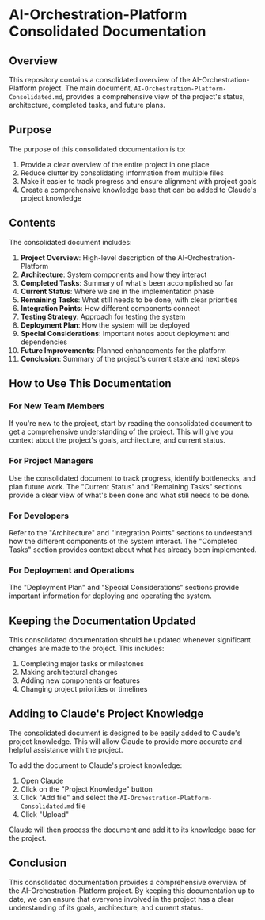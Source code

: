 # AI-Orchestration-Platform Consolidated Documentation

## Overview

This repository contains a consolidated overview of the AI-Orchestration-Platform project. The main document, `AI-Orchestration-Platform-Consolidated.md`, provides a comprehensive view of the project's status, architecture, completed tasks, and future plans.

## Purpose

The purpose of this consolidated documentation is to:

1. Provide a clear overview of the entire project in one place
2. Reduce clutter by consolidating information from multiple files
3. Make it easier to track progress and ensure alignment with project goals
4. Create a comprehensive knowledge base that can be added to Claude's project knowledge

## Contents

The consolidated document includes:

1. **Project Overview**: High-level description of the AI-Orchestration-Platform
2. **Architecture**: System components and how they interact
3. **Completed Tasks**: Summary of what's been accomplished so far
4. **Current Status**: Where we are in the implementation phase
5. **Remaining Tasks**: What still needs to be done, with clear priorities
6. **Integration Points**: How different components connect
7. **Testing Strategy**: Approach for testing the system
8. **Deployment Plan**: How the system will be deployed
9. **Special Considerations**: Important notes about deployment and dependencies
10. **Future Improvements**: Planned enhancements for the platform
11. **Conclusion**: Summary of the project's current state and next steps

## How to Use This Documentation

### For New Team Members

If you're new to the project, start by reading the consolidated document to get a comprehensive understanding of the project. This will give you context about the project's goals, architecture, and current status.

### For Project Managers

Use the consolidated document to track progress, identify bottlenecks, and plan future work. The "Current Status" and "Remaining Tasks" sections provide a clear view of what's been done and what still needs to be done.

### For Developers

Refer to the "Architecture" and "Integration Points" sections to understand how the different components of the system interact. The "Completed Tasks" section provides context about what has already been implemented.

### For Deployment and Operations

The "Deployment Plan" and "Special Considerations" sections provide important information for deploying and operating the system.

## Keeping the Documentation Updated

This consolidated documentation should be updated whenever significant changes are made to the project. This includes:

1. Completing major tasks or milestones
2. Making architectural changes
3. Adding new components or features
4. Changing project priorities or timelines

## Adding to Claude's Project Knowledge

The consolidated document is designed to be easily added to Claude's project knowledge. This will allow Claude to provide more accurate and helpful assistance with the project.

To add the document to Claude's project knowledge:

1. Open Claude
2. Click on the "Project Knowledge" button
3. Click "Add file" and select the `AI-Orchestration-Platform-Consolidated.md` file
4. Click "Upload"

Claude will then process the document and add it to its knowledge base for the project.

## Conclusion

This consolidated documentation provides a comprehensive overview of the AI-Orchestration-Platform project. By keeping this documentation up to date, we can ensure that everyone involved in the project has a clear understanding of its goals, architecture, and current status.
